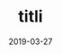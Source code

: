 ---
slug: /video/titli
date: 2019-03-27
title: titli
videoImage: ../images/titli.webp
videoTitle: Titli Chennai Express Full Video Song | Shahrukh Khan, Deepika Padukone
videoSourceURL: https://www.youtube.com/embed/V8zXLMIjlcw
---